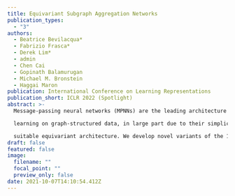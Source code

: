 ```yaml
---
title: Equivariant Subgraph Aggregation Networks
publication_types:
  - "3"
authors:
  - Beatrice Bevilacqua*
  - Fabrizio Frasca*
  - Derek Lim*
  - admin
  - Chen Cai
  - Gopinath Balamurugan
  - Michael M. Bronstein
  - Haggai Maron
publication: International Conference on Learning Representations
publication_short: ICLR 2022 (Spotlight)
abstract: >-
  Message-passing neural networks (MPNNs) are the leading architecture for deep

  learning on graph-structured data, in large part due to their simplicity and scalability. Unfortunately, it was shown that these architectures are limited in their expressive power. This paper proposes a novel framework called Equivariant Subgraph Aggregation Networks (ESAN) to address this issue. Our main observation is that while two graphs may not be distinguishable by an MPNN, they often contain distinguishable subgraphs. Thus, we propose to represent each graph as a set of subgraphs derived by some predefined policy, and to process it using a

  suitable equivariant architecture. We develop novel variants of the 1-dimensional Weisfeiler-Leman (1-WL) test for graph isomorphism, and prove lower bounds on the expressiveness of ESAN in terms of these new WL variants. We further prove that our approach increases the expressive power of both MPNNs and more expressive architectures. Moreover, we provide theoretical results that describe how design choices such as the subgraph selection policy and equivariant neural architecture affect our architecture’s expressive power. To deal with the increased computational cost, we propose a subgraph sampling scheme, which can be viewed as a stochastic version of our framework. A comprehensive set of experiments on real and synthetic datasets demonstrates that our framework improves the expressive power and overall performance of popular GNN architectures.
draft: false
featured: false
image:
  filename: ""
  focal_point: ""
  preview_only: false
date: 2021-10-07T14:10:54.412Z
---
```

